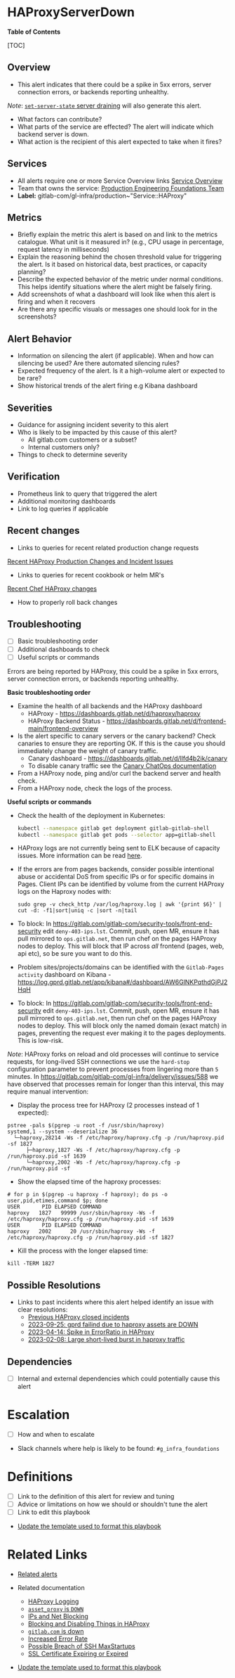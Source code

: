 # HAProxyServerDown

**Table of Contents**

[TOC]

## Overview

- This alert indicates that there could be a spike in 5xx errors, server connection errors, or backends reporting unhealthy.

*Note*: [`set-server-state` server draining](https://gitlab.com/gitlab-com/runbooks/-/blob/master/docs/frontend/haproxy.md?ref_type=heads#set-server-state) will also generate this alert.
- What factors can contribute?
- What parts of the service are effected?
The alert will indicate which backend server is down. 
- What action is the recipient of this alert expected to take when it fires?

## Services

- All alerts require one or more Service Overview links
[Service Overview](https://gitlab.com/gitlab-com/runbooks/-/blob/master/docs/frontend/haproxy.md?ref_type=heads)
- Team that owns the service: [Production Engineering Foundations Team](https://handbook.gitlab.com/handbook/engineering/infrastructure/core-platform/systems/gitaly/)
- **Label:** gitlab-com/gl-infra/production~"Service::HAProxy"

## Metrics

- Briefly explain the metric this alert is based on and link to the metrics catalogue. What unit is it measured in? (e.g., CPU usage in percentage, request latency in milliseconds)
- Explain the reasoning behind the chosen threshold value for triggering the alert. Is it based on historical data, best practices, or capacity planning?
- Describe the expected behavior of the metric under normal conditions. This helps identify situations where the alert might be falsely firing.
- Add screenshots of what a dashboard will look like when this alert is firing and when it recovers
- Are there any specific visuals or messages one should look for in the screenshots?

## Alert Behavior

- Information on silencing the alert (if applicable). When and how can silencing be used? Are there automated silencing rules?
- Expected frequency of the alert. Is it a high-volume alert or expected to be rare?
- Show historical trends of the alert firing e.g  Kibana dashboard

## Severities

- Guidance for assigning incident severity to this alert
- Who is likely to be impacted by this cause of this alert?
  - All gitlab.com customers or a subset?
  - Internal customers only?
- Things to check to determine severity

## Verification

- Prometheus link to query that triggered the alert
- Additional monitoring dashboards
- Link to log queries if applicable

## Recent changes

- Links to queries for recent related production change requests

[Recent HAProxy Production Changes and Incident Issues](https://gitlab.com/gitlab-com/gl-infra/production/-/issues/?sort=created_date&state=all&label_name%5B%5D=Service%3A%3AHAProxy&first_page_size=100)
- Links to queries for recent cookbook or helm MR's

[Recent Chef HAProxy changes](https://gitlab.com/gitlab-com/gl-infra/chef-repo/-/merge_requests?scope=all&state=merged&label_name[]=Service%3A%3AHAProxy)
- How to properly roll back changes

## Troubleshooting

- [ ] Basic troubleshooting order
- [ ] Additional dashboards to check
- [ ] Useful scripts or commands

Errors are being reported by HAProxy, this could be a spike in 5xx errors, server connection errors, or backends reporting unhealthy.

**Basic troubleshooting order**

- Examine the health of all backends and the HAProxy dashboard
  - HAProxy - <https://dashboards.gitlab.net/d/haproxy/haproxy>
  - HAProxy Backend Status - <https://dashboards.gitlab.net/d/frontend-main/frontend-overview>
- Is the alert specific to canary servers or the canary backend? Check canaries to ensure they are reporting OK. If this is the cause you should immediately change the weight of canary traffic.
  - Canary dashboard - <https://dashboards.gitlab.net/d/llfd4b2ik/canary>
  - To disable canary traffic see the [Canary ChatOps documentation](https://gitlab.com/gitlab-org/release/docs/blob/master/general/deploy/canary.md#canary-chatops)
- From a HAProxy node, ping and/or curl the backend server and health check.
- From a HAProxy node, check the logs of the process.

**Useful scripts or commands**

- Check the health of the deployment in Kubernetes:

  ```bash
  kubectl --namespace gitlab get deployment gitlab-gitlab-shell
  kubectl --namespace gitlab get pods --selector app=gitlab-shell
  ```

- HAProxy logs are not currently being sent to ELK because of capacity issues. More information can be read [here](./haproxy-logging.md).
- If the errors are from pages backends, consider possible intentional abuse or accidental DoS from specific IPs or for specific domains in Pages. Client IPs can be identified by volume from the current HAProxy logs on the Haproxy nodes with:
  ```
  sudo grep -v check_http /var/log/haproxy.log | awk '{print $6}' | cut -d: -f1|sort|uniq -c |sort -n|tail
  ```

- To block: In <https://gitlab.com/gitlab-com/security-tools/front-end-security> edit `deny-403-ips.lst`. Commit, push, open MR, ensure it has pull mirrored to `ops.gitlab.net`, then run chef on the pages HAProxy nodes to deploy. This will block that IP across *all* frontend (pages, web, api etc), so be sure you want to do this.
- Problem sites/projects/domains can be identified with the `Gitlab-Pages activity` dashboard on Kibana - <https://log.gprd.gitlab.net/app/kibana#/dashboard/AW6GlNKPqthdGjPJ2HqH>
- To block: In <https://gitlab.com/gitlab-com/security-tools/front-end-security> edit `deny-403-ips.lst`. Commit, push, open MR, ensure it has pull mirrored to `ops.gitlab.net`, then run chef on the pages HAProxy nodes to deploy. This will block only the named domain (exact match) in pages, preventing the request ever making it to the pages deployments. This is low-risk.

*Note*: HAProxy forks on reload and old processes will continue to service requests, for long-lived SSH connections we use the `hard-stop` configuration parameter to prevent processes from lingering more than `5` minutes. 
In <https://gitlab.com/gitlab-com/gl-infra/delivery/issues/588> we have observed that processes remain for longer than this interval, this may require manual intervention:

- Display the process tree for HAProxy (2 processes instead of 1 expected):

```
pstree -pals $(pgrep -u root -f /usr/sbin/haproxy)
systemd,1 --system --deserialize 36
  └─haproxy,28214 -Ws -f /etc/haproxy/haproxy.cfg -p /run/haproxy.pid -sf 1827
      ├─haproxy,1827 -Ws -f /etc/haproxy/haproxy.cfg -p /run/haproxy.pid -sf 1639
      └─haproxy,2002 -Ws -f /etc/haproxy/haproxy.cfg -p /run/haproxy.pid -sf
```

- Show the elapsed time of the haproxy processes:

```
# for p in $(pgrep -u haproxy -f haproxy); do ps -o user,pid,etimes,command $p; done
USER       PID ELAPSED COMMAND
haproxy   1827   99999 /usr/sbin/haproxy -Ws -f /etc/haproxy/haproxy.cfg -p /run/haproxy.pid -sf 1639
USER       PID ELAPSED COMMAND
haproxy   2002      20 /usr/sbin/haproxy -Ws -f /etc/haproxy/haproxy.cfg -p /run/haproxy.pid -sf 1827

```

- Kill the process with the longer elapsed time:

```
kill -TERM 1827
```

## Possible Resolutions

- Links to past incidents where this alert helped identify an issue with clear resolutions:
  - [Previous HAProxy closed incidents](https://gitlab.com/gitlab-com/gl-infra/production/-/issues/?sort=created_date&state=closed&label_name%5B%5D=Service%3A%3AHAProxy&label_name%5B%5D=incident&first_page_size=100)
  - [2023-09-25: gprd failind due to haproxy assets are DOWN](https://gitlab.com/gitlab-com/gl-infra/production/-/issues/16425)
  - [2023-04-14: Spike in ErrorRatio in HAProxy](https://gitlab.com/gitlab-com/gl-infra/production/-/issues/8725)
  - [2023-02-08: Large short-lived burst in haproxy traffic](https://gitlab.com/gitlab-com/gl-infra/production/-/issues/8373)

## Dependencies

- [ ] Internal and external dependencies which could potentially cause this alert

# Escalation

- [ ] How and when to escalate
- Slack channels where help is likely to be found: `#g_infra_foundations`

# Definitions

- [ ] Link to the definition of this alert for review and tuning
- [ ] Advice or limitations on how we should or shouldn't tune the alert
- [ ] Link to edit this playbook
- [Update the template used to format this playbook](https://gitlab.com/gitlab-com/runbooks/-/edit/master/docs/template-alert-playbook.md?ref_type=heads)

# Related Links

- [Related alerts](https://gitlab.com/gitlab-com/runbooks/-/tree/master/docs/frontend/alerts?ref_type=heads)
- Related documentation
  - [HAProxy Logging](https://gitlab.com/gitlab-com/runbooks/-/blob/master/docs/frontend/haproxy-logging.md?ref_type=heads)
  - [`asset_proxy` is `DOWN`](https://gitlab.com/gitlab-com/runbooks/-/blob/master/docs/frontend/asset-proxy-down.md?ref_type=heads)
  - [IPs and Net Blocking](https://gitlab.com/gitlab-com/runbooks/-/blob/master/docs/frontend/ban-netblocks-on-haproxy.md?ref_type=heads)
  - [Blocking and Disabling Things in HAProxy](https://gitlab.com/gitlab-com/runbooks/-/blob/master/docs/frontend/block-things-in-haproxy.md?ref_type=heads)
  - [`gitlab.com` is down](https://gitlab.com/gitlab-com/runbooks/-/blob/master/docs/frontend/gitlab-com-is-down.md?ref_type=heads)
  - [Increased Error Rate](https://gitlab.com/gitlab-com/runbooks/-/blob/master/docs/frontend/high-error-rate.md?ref_type=heads)
  - [Possible Breach of SSH MaxStartups](https://gitlab.com/gitlab-com/runbooks/-/blob/master/docs/frontend/ssh-maxstartups-breach.md?ref_type=heads)
  - [SSL Certificate Expiring or Expired](https://gitlab.com/gitlab-com/runbooks/-/blob/master/docs/frontend/ssl_cert.md?ref_type=heads)

- [Update the template used to format this playbook](https://gitlab.com/gitlab-com/runbooks/-/edit/master/docs/template-alert-playbook.md?ref_type=heads)
